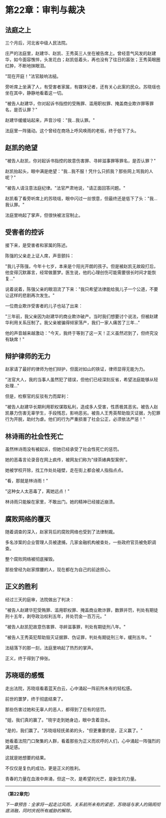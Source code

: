 # 第22章：审判与裁决

## 法庭之上

三个月后，河北省中级人民法院。

庄严的法庭里，赵建华、赵凯、王秀英三人坐在被告席上。曾经意气风发的赵建华，如今面容憔悴，头发花白；赵凯低着头，再也没有了往日的嚣张；王秀英眼圈红肿，不断地抹眼泪。

"现在开庭！"法官敲响法槌。

旁听席上坐满了人，有受害者家属，有媒体记者，还有关心此案的民众。苏晓瑶也坐在其中，静静地看着这一切。

"被告人赵建华，你对起诉书指控的受贿罪、滥用职权罪、掩盖商业欺诈罪等罪名，是否认罪？"

赵建华缓缓站起来，声音沙哑："我...我认罪。"

法庭里一阵骚动。这个曾经在商场上呼风唤雨的老板，终于低下了头。

## 赵凯的绝望

"被告人赵凯，你对起诉书指控的故意伤害罪、寻衅滋事罪等罪名，是否认罪？"

赵凯抬起头，眼中满是绝望："我...我不服！凭什么只抓我？那些网上骂我的人呢？"

"被告人请注意法庭纪律。"法官严肃地说，"请正面回答问题。"

赵凯看了看旁听席上的苏晓瑶，眼中闪过一丝恨意，但最终还是低下了头："我...我认罪。"

法庭里响起了掌声，但很快被法官制止。

## 受害者的控诉

接下来，是受害者和家属的陈述。

陈强的父亲走上证人席，声音颤抖：

"我儿子陈强，今年十七岁，本来是个阳光开朗的孩子。但是被赵凯无故殴打后，他变得沉默寡言，经常做噩梦。医生说，他的心理创伤可能需要很长时间才能恢复..."

说着说着，陈强父亲的眼泪流了下来："我只希望法律能给我儿子一个公道，不要让这样的悲剧再次发生。"

一位商业欺诈受害者的儿子也站了出来：

"三年前，我父亲因为赵建华的商业欺诈破产。当时我们想要讨个说法，但被赵建华利用关系压制了。我父亲被骗得倾家荡产，我们一家人痛苦了三年..."

他的声音越来越激动："今天，我终于等到了这一天！正义虽然迟到了，但终究没有缺席！"

## 辩护律师的无力

赵家请了最好的律师为他们辩护，但面对如山的铁证，律师显得无能为力。

"法官大人，我的当事人虽然犯了错误，但他们已经深刻反省，希望法庭能够从轻处理..."

但是，检察官的反驳有力而犀利：

"被告人赵建华长期利用职权谋取私利，造成多人受害，性质极其恶劣。被告人赵凯暴力伤害无辜学生，手段残忍，影响恶劣。被告人王秀英帮助毁灭证据，为犯罪行为开脱，助纣为虐。他们的行为严重损害了社会公正，必须依法严惩！"

## 林诗雨的社会性死亡

虽然林诗雨没有被起诉，但她已经承受了社会性死亡的惩罚。

她的恶毒言论录音在网上疯传，被网友们称为"绿茶婊典型案例"。

她被学校开除，找工作处处碰壁，走在街上都会被人指指点点。

"看，那就是林诗雨！"

"这种女人太恶毒了，离她远点！"

林诗雨只能躲在家里，不敢出门。她的精神已经接近崩溃。

## 腐败网络的覆灭

随着调查的深入，赵家背后的腐败网络也受到了法律制裁。

多名涉案的企业管理人员被逮捕，几家金融机构被查处，一些政府官员被免职调查。

整个腐败网络被彻底摧毁。

那些曾经为赵家撑腰的人，现在都在为自己的前途担心。

## 正义的胜利

经过三天的庭审，法院做出了判决：

"被告人赵建华犯受贿罪、滥用职权罪、掩盖商业欺诈罪，数罪并罚，判处有期徒刑十五年，剥夺政治权利五年，并处罚金一百万元。"

"被告人赵凯犯故意伤害罪、寻衅滋事罪，判处有期徒刑八年。"

"被告人王秀英犯帮助毁灭证据罪、伪证罪，判处有期徒刑三年，缓刑五年。"

法槌落下的那一刻，法庭里响起了热烈的掌声。

正义，终于得到了伸张。

## 苏晓瑶的感慨

走出法院，苏晓瑶看着蓝天白云，心中涌起一阵前所未有的轻松感。

前世的噩梦，终于彻底结束了。

那些伤害过她和无辜人的恶人，都得到了应有的惩罚。

"姐，我们真的赢了。"晓宇走到她身边，眼中含着泪水。

"是的，我们赢了。"苏晓瑶轻抚弟弟的头，"但更重要的是，正义赢了。"

她看着法院门口聚集的人群，看着那些为正义而欢呼的人们，心中涌起一阵强烈的满足感。

这就是她想要的结果。

不仅仅是复仇的成功，更是正义的胜利。

青春的力量在血液中奔涌，但这一次，是希望的光芒，是新生的力量。

---

**（第22章完）**

*下一章预告：全家将一起走过风雨，关系前所未有的紧密，苏晓瑶与家人的隔阂彻底消融，同时庆祝所有威胁的解除。*

